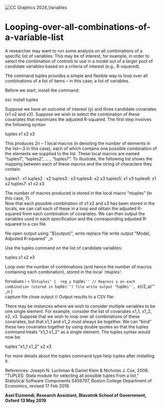 
![CC Graphics 2024_Variables](https://github.com/csae-coders-corner/Looping-over-all-combinations-of-a-variable-list/assets/148211163/e2e2a2ec-24dd-43e8-b445-e275d71d4d32)

# Looping-over-all-combinations-of-a-variable-list
A researcher may want to run some analysis on all combinations of a specific list of variables. This may be of interest, for example, in order to select the combination of controls to use in a model out of a larger pool of candidate variables based on a criteria of interest (e.g., R-squared). 

The command tuples provides a simple and flexible way to loop over all combinations of a list of items – in this case, a list of variables. 

Before we start, install the command: 

ssc install tuples

Suppose we have an outcome of interest (y) and three candidate covariates (x1 x2 and x3). Suppose we wish to select the combination of these covariates that maximizes the adjusted R-squared. The first step involves the following syntax:

tuples x1 x2 x3

This produces 2n – 1 local macros (n denoting the number of elements in the list—3 in this case), each of which contains one possible combination of the elements we supplied to the list. These local macros are named “tuples1”, “tuples2”, … , “tuples7”. To illustrate, the following list shows the mapping between each of these macros and the string of characters they contain.

tuples1 :  x1
tuples2 :  x2
tuples3 :  x3
tuples4: x2 x3
tuples5: x1 x3
tuples6: x1 x2
tuples7: x1 x2 x3

The number of macros produced is stored in the local macro “ntuples” (in this case, 7).  
Now that each possible combination of x1 x2 and x3 has been stored in the locals, we can call each of these in a loop and obtain the adjusted R-squared from each combination of covariates. We can then output the variables used in each specification and the corresponding adjusted R-squared to a csv file. 
 
file open output using "${output}", write replace
file write output "Model, Adjusted R-squared" _n

Use the tuples command on the list of candidate variables:

tuples x1 x2 x3

Loop over the number of combinations (and hence the number of macros containing each combination), stored in the local `ntuples’:

forvalues i = 1/`ntuples’ { 
reg y `tuple`i'' // Regress y on each combination (stored in `tuple`i'')
file write output "`tuple`i'', `e(r2_a)'" _n
}	
capture file close output // Output results to a CSV file:

There may be instances where we wish to consider multiple variables to be one single element. For example, consider the list of covariates x1_1, x1_2, x2, x3. Suppose that we wish to loop over all combinations of these covariates, but that x1_1 and x1_2 must always be together. We can “bind” these two covariates together by using double quotes so that the tuples command treats “x1_1 x1_2” as a single element. The tuples syntax would now be: 

tuples “x1_1 x1_2” x2 x3

For more details about the tuples command type help tuples after installing it.

References:
Joseph N. Luchman & Daniel Klein & Nicholas J. Cox, 2006. "TUPLES: Stata module for selecting all possible tuples from a list," Statistical Software Components S456797, Boston College Department of Economics, revised 17 Feb 2019.

**Axel Eizmendi, Research Assistant, Blavatnik School of Government, Oxford**
**13 May 2019**
